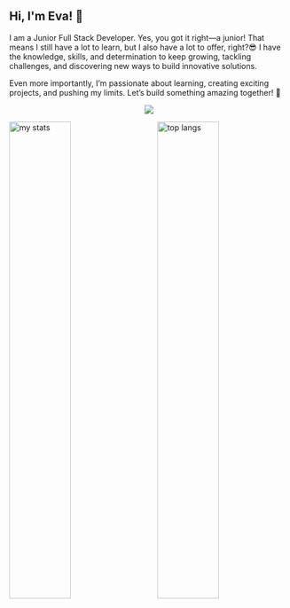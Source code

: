 ## Hi, I'm Eva! 🌱

I am a Junior Full Stack Developer. Yes, you got it right—a junior! That means I still have a lot to learn, but I also have a lot to offer, right?😎 I have the knowledge, skills, and determination to keep growing, tackling challenges, and discovering new ways to build innovative solutions.

Even more importantly, I’m passionate about learning, creating exciting projects, and pushing my limits. Let’s build something amazing together! 🚀

<p align="center">
  <a href="https://skillicons.dev">
    <img src="https://skillicons.dev/icons?i=vscode,html,css,js,sass,react,redux,nodejs,figma,github,vite,aws,jest,ts" />
  </a>
</p>


<img alt="my stats" align="left" width="47%" src="https://github-readme-stats.vercel.app/api?username=evabytes"/>
<img alt="top langs" align="right" width="47%" src="https://github-readme-stats.vercel.app/api/top-langs/?username=evabytes&layout=compact"/>

